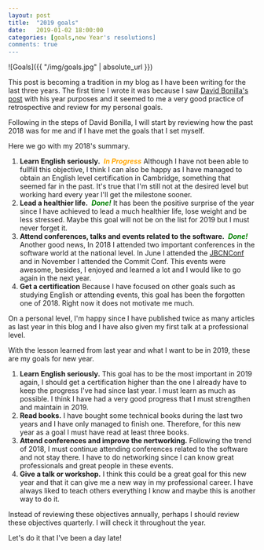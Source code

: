 ```yaml
---
layout: post
title:  "2019 goals"
date:   2019-01-02 18:00:00
categories: [goals,new Year's resolutions]
comments: true
---
```


![Goals]({{ "/img/goals.jpg" | absolute_url }})

This post is becoming a tradition in my blog as I have been writing for the last three years. The first time I wrote it was because I saw [David Bonilla's post](http://www.bonillaware.com/objetivos-para-2017) with his year purposes and it seemed to me a very good practice of retrospective and review for my personal goals.

Following in the steps of David Bonilla, I will start by reviewing how the past 2018 was for me and if I have met the goals that I set myself.

Here we go with my 2018's summary.

1. **Learn English seriously.** <i class="fa fa-warning" aria-hidden="true" title="In Progress" style="color: orange;font-weight: bold;">&nbsp;In Progress</i> Although I have not been able to fullfill this objective, I think I can also be happy as I have managed to obtain an English level certification in Cambridge, something that seemed far in the past. It's true that I'm still not at the desired level but working hard every year I'll get the milestone sooner.
2. **Lead a healthier life.** <i class="fa fa-check" aria-hidden="true" title="Done" style="color: green;font-weight: bold;">&nbsp;Done!</i> It has been the positive surprise of the year since I have achieved to lead a much healthier life, lose weight and be less stressed. Maybe this goal will not be on the list for 2019 but I must never forget it.
3. **Attend conferences, talks and events related to the software.** <i class="fa fa-check" aria-hidden="true" title="Done" style="color: green;font-weight: bold;">&nbsp;Done!</i>  Another good news, In  2018 I attended two important conferences in the software world at the national level. In June I attended the [JBCNConf](https://david-romero.github.io//articles/2018-06/jbcnconf-2018) and in November I attended the Commit Conf. This events were awesome, besides,  I enjoyed and learned a lot and  I would like to go again in the next year.
4. **Get a certification** Because I have focused on other goals such as studying English or attending events, this goal has been the forgotten one of 2018. Right now it does not motivate me much.

On a personal level, I'm happy since I have published twice as many articles as last year in this blog and I have also given my first talk at a professional level.

With the lesson learned from last year and what I want to be in 2019, these are my goals for new year.

1. **Learn English seriously.** This goal has to be the most important in 2019 again, I should get a certification higher than the one I already have to keep the progress I've had since last year. I must learn as much as possible. I think I have had a very good progress that I must strengthen and maintain in 2019.
2. **Read books.** I have bought some  technical books during the last two years and I have only managed to finish one. Therefore, for this new year as a goal I must have read at least three books. 
3. **Attend conferences and improve the nertworking.** Following the trend of 2018, I must continue attending conferences related to the software and not stay there. I have to do networking since I can know great professionals and great people in these events.
4. **Give a talk or workshop.** I think this could be a great goal for this new year and that it can give me a new way in my professional career. I have always liked to teach others everything I know and maybe this is another way to do it.

Instead of reviewing these objectives annually, perhaps I should review these objectives quarterly. I will check it throughout the year.

Let's do it that I've been a day late!  <i class="fa fa-smile-o" aria-hidden="true"></i>